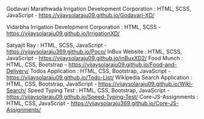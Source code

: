Godavari Marathwada Irrigation Development Corporation : HTML, SCSS, JavaScript - https://vijaysolaraju09.github.io/Godavari-XD/

Vidarbha Irrigation Development Corporation :  HTML, SCSS - https://vijaysolaraju09.github.io/IrrigationXD/

Satyajit Ray : HTML, SCSS, JavaScript - https://vijaysolaraju369.github.io/Poco/
InBux Website : HTML, SCSS, JavaScript - https://vijaysolaraju09.github.io/inBuxXD2/
Food Munch : HTML, CSS, Bootstrap - https://vijaysolaraju09.github.io/Food-and-Delivery/
Todos Application : HTML, CSS, Bootstrap, JavaScript - https://vijaysolaraju09.github.io/Todo-List/
Wikipedia Search Application : HTML, CSS, Bootstrap, JavaScript - https://vijaysolaraju09.github.io/Wiki-Search/
Speed Typing Test : HTML, CSS, Bootstrap, JavaScript - https://vijaysolaraju09.github.io/Speed-Typing-Test/
Core-JS-Assignments : HTML, CSS, JavaScript - https://vijaysolaraju369.github.io/Core-JS-Assignments/
